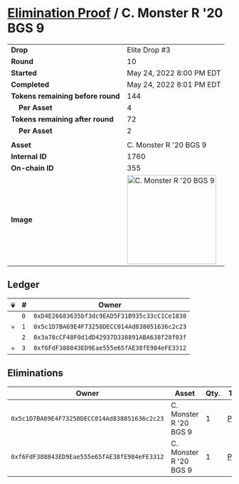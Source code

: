 # [Elimination Proof](./readme.md) / C. Monster R &#039;20 BGS 9

|||
|---|---|
| **Drop** | Elite Drop #3 |
| **Round** | 10 |
| **Started** | May 24, 2022 8:00 PM EDT |
| **Completed** | May 24, 2022 8:01 PM EDT |
| **Tokens remaining before round** | 144 |
| **&nbsp;&nbsp;&nbsp;&nbsp;Per Asset** | 4 |
| **Tokens remaining after round** | 72 |
| **&nbsp;&nbsp;&nbsp;&nbsp;Per Asset** | 2 |
| | |
| **Asset** | C. Monster R &#039;20 BGS 9 |
| **Internal ID** | 1760 |
| **On-chain ID** | 355 |
| **Image** | <img src="https://tcdn.blokpax.com/9648a5d9-1897-4a94-9e91-ee35c32898a7/981410356942ce9f23ca1619801c782597f9b7b118f43611a936e3b0470d32c5.png" height="200" alt="C. Monster R &#039;20 BGS 9" /> |

## Ledger

| 💀 | # | Owner |
| --- | --- | --- |
|  | `0` | `0xD4E26683635bf3dc9EAD5F31B935c33cC1Ce1838` |
| 💀 | `1` | `0x5c1D7BA69E4F73250DECC014Ad838051636c2c23` |
|  | `2` | `0x3a78cCF48F0d1dD42937D338891ABA638f28f03f` |
| 💀 | `3` | `0xf6FdF388843ED9Eae555e65fAE38fE984eFE3312` |


## Eliminations

| Owner | Asset | Qty. | Transaction |
| --- | --- | --- | --- |
| `0x5c1D7BA69E4F73250DECC014Ad838051636c2c23` | C. Monster R '20 BGS 9 | 1 | [Polygonscan](https://polygonscan.com/tx/0xa6969da1645105debf91f4b9e2755c1b8e6ded28facf047234a77076951dab4e) |
| `0xf6FdF388843ED9Eae555e65fAE38fE984eFE3312` | C. Monster R '20 BGS 9 | 1 | [Polygonscan](https://polygonscan.com/tx/0x3a2fe65b23512b807b9cf7e3c22037c86ef341d776a689bcc54f57671c3c864f) |
